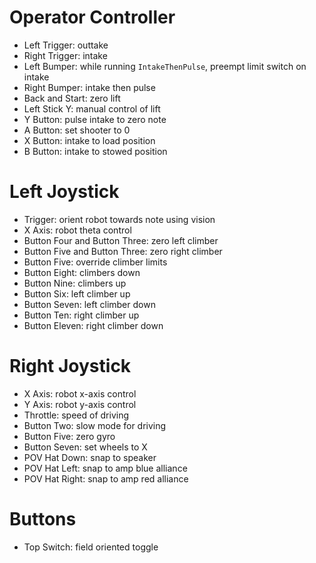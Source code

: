 # Operator Controller

- Left Trigger: outtake
- Right Trigger: intake
- Left Bumper: while running `IntakeThenPulse`, preempt limit switch on intake
- Right Bumper: intake then pulse
- Back and Start: zero lift
- Left Stick Y: manual control of lift
- Y Button: pulse intake to zero note
- A Button: set shooter to 0
- X Button: intake to load position
- B Button: intake to stowed position

# Left Joystick

- Trigger: orient robot towards note using vision
- X Axis: robot theta control
- Button Four and Button Three: zero left climber
- Button Five and Button Three: zero right climber
- Button Five: override climber limits
- Button Eight: climbers down
- Button Nine: climbers up
- Button Six: left climber up
- Button Seven: left climber down
- Button Ten: right climber up
- Button Eleven: right climber down

# Right Joystick

- X Axis: robot x-axis control
- Y Axis: robot y-axis control
- Throttle: speed of driving
- Button Two: slow mode for driving
- Button Five: zero gyro
- Button Seven: set wheels to X
- POV Hat Down: snap to speaker
- POV Hat Left: snap to amp blue alliance
- POV Hat Right: snap to amp red alliance

# Buttons

- Top Switch: field oriented toggle